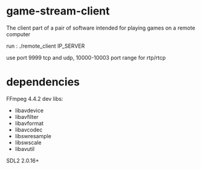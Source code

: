 # game-stream-client
The client part of a pair of software intended for playing games on a remote computer

run : ./remote_client IP_SERVER

use port 9999 tcp and udp, 10000-10003 port range for rtp/rtcp

# dependencies
FFmpeg 4.4.2 dev libs:
* libavdevice
* libavfilter
* libavformat
* libavcodec
* libswresample
* libswscale
* libavutil

SDL2 2.0.16+
